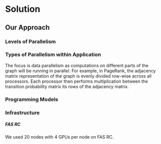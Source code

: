 # Solution


## Our Approach
 

### Levels of Parallelism


### Types of Parallelism within Application

The focus is data parallelism as computations on different parts of the graph will be running in parallel. For example, in PageRank, the adjacency matrix representation of the graph is evenly divided row-wise across all processors. Each processor then performs multiplication between the transition probability matrix its rows of the adjacency matrix. 

### Programming Models


### Infrastructure

##### FAS RC

We used 20 nodes with 4 GPUs per node on FAS RC.